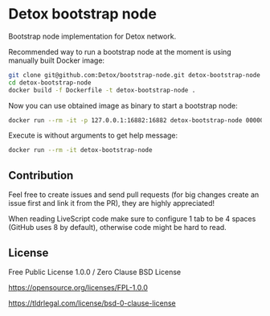 # Detox bootstrap node
Bootstrap node implementation for Detox network.

Recommended way to run a bootstrap node at the moment is using manually built Docker image:
```bash
git clone git@github.com:Detox/bootstrap-node.git detox-bootstrap-node
cd detox-bootstrap-node
docker build -f Dockerfile -t detox-bootstrap-node .
```

Now you can use obtained image as binary to start a bootstrap node:
```bash
docker run --rm -it -p 127.0.0.1:16882:16882 detox-bootstrap-node 0000000000000000000000000000000000000000000000000000000000000000 0.0.0.0 127.0.0.1
```
Execute is without arguments to get help message:
```bash
docker run --rm -it detox-bootstrap-node
```


## Contribution
Feel free to create issues and send pull requests (for big changes create an issue first and link it from the PR), they are highly appreciated!

When reading LiveScript code make sure to configure 1 tab to be 4 spaces (GitHub uses 8 by default), otherwise code might be hard to read.

## License
Free Public License 1.0.0 / Zero Clause BSD License

https://opensource.org/licenses/FPL-1.0.0

https://tldrlegal.com/license/bsd-0-clause-license
